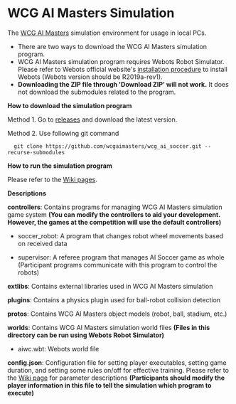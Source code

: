 # WCG AI Masters Simulation

The [WCG AI Masters](https://www.wcg.com/new-horizons/view/AI-Masters) simulation environment for usage in local PCs.

- There are two ways to download the WCG AI Masters simulation program.
- WCG AI Masters simulation program requires Webots Robot Simulator. Please refer to Webots official website's [installation procedure](https://www.cyberbotics.com/doc/guide/installation-procedure) to install Webots (Webots version should be R2019a-rev1).
- **Downloading the ZIP file through 'Download ZIP' will not work.** It does not download the submodules related to the program.

**How to download the simulation program**

Method 1. Go to [releases](https://github.com/wcgaimasters/wcg_ai_soccer/releases) and download the latest version.

Method 2. Use following git command

      git clone https://github.com/wcgaimasters/wcg_ai_soccer.git --recurse-submodules

**How to run the simulation program**

Please refer to the [Wiki pages](https://github.com/wcgaimasters/WCG-AI-MASTERS-Manual/wiki).

**Descriptions**

**controllers**: Contains programs for managing WCG AI Masters simulation game system **(You can modify the controllers to aid your development. However, the games at the competition will use the default controllers)**

- soccer_robot: A program that changes robot wheel movements based on received data

- supervisor: A referee program that manages AI Soccer game as whole (Participant programs communicate with this program to control the robots)

**extlibs**: Contains external libraries used in WCG AI Masters simulation

**plugins**: Contains a physics plugin used for ball-robot collision detection

**protos**: Contains WCG AI Masters object models (robot, ball, stadium, etc.)

**worlds**: Contains WCG AI Masters simulation world files **(Files in this directory can be run using Webots Robot Simulator)**

- aiwc.wbt: Webots world file

**config.json**: Configuration file for setting player executables, setting game duration, and setting some rules on/off for effective training. Please refer to the [Wiki page](https://github.com/wcgaimasters/WCG-AI-MASTERS-Manual/wiki/How-to-use-local-PC-simulation-program) for parameter descriptions **(Participants should modify the player information in this file to tell the simulation which program to execute)**
